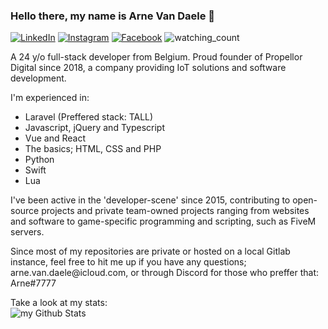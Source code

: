 ### Hello there, my name is Arne Van Daele 👋

<a href="https://www.linkedin.com/in/arne-van-daele/" target="_blank"><img src="https://img.shields.io/badge/LinkedIn-%230077B5.svg?&style=flat-square&logo=linkedin&logoColor=white" alt="LinkedIn"></a>
<a href="https://www.instagram.com/arnevandaele/" target="_blank"><img src="https://img.shields.io/badge/Instagram-%23E4405F.svg?&style=flat-square&logo=instagram&logoColor=white" alt="Instagram"></a>
<a href="https://www.facebook.com/arnevdaele" target="_blank"><img src="https://img.shields.io/badge/Facebook-%231877F2.svg?&style=flat-square&logo=facebook&logoColor=white" alt="Facebook"></a>
<img src="https://komarev.com/ghpvc/?username=arnevdaele&color=brightgreen" alt="watching_count" />

<p>A 24 y/o full-stack developer from Belgium. Proud founder of Propellor Digital since 2018, a company providing IoT solutions and software development.</p>
<p>I'm experienced in:</p>
<ul>
  <li>Laravel (Preffered stack: TALL)</li>
  <li>Javascript, jQuery and Typescript</li>
  <li>Vue and React</li>
  <li>The basics; HTML, CSS and PHP</li>
  <li>Python</li>
  <li>Swift</li>
  <li>Lua</li>
</ul>

<p>I've been active in the 'developer-scene' since 2015, contributing to open-source projects and private team-owned projects ranging from websites and software to game-specific programming and scripting, such as FiveM servers.</p>

<p>Since most of my repositories are private or hosted on a local Gitlab instance, feel free to hit me up if you have any questions; arne.van.daele@icloud.com, or through Discord for those who preffer that: Arne#7777</p>
Take a look at my stats:<br>
<img align="center" src="https://github-readme-stats.vercel.app/api?username=arnevdaele&include_all_commits=true&count_private=true&show_icons=true&line_height=20&title_color=2B5BBD&icon_color=1124BB&text_color=A1A1A1&bg_color=0,000000,130F40" alt="my Github Stats"/>

